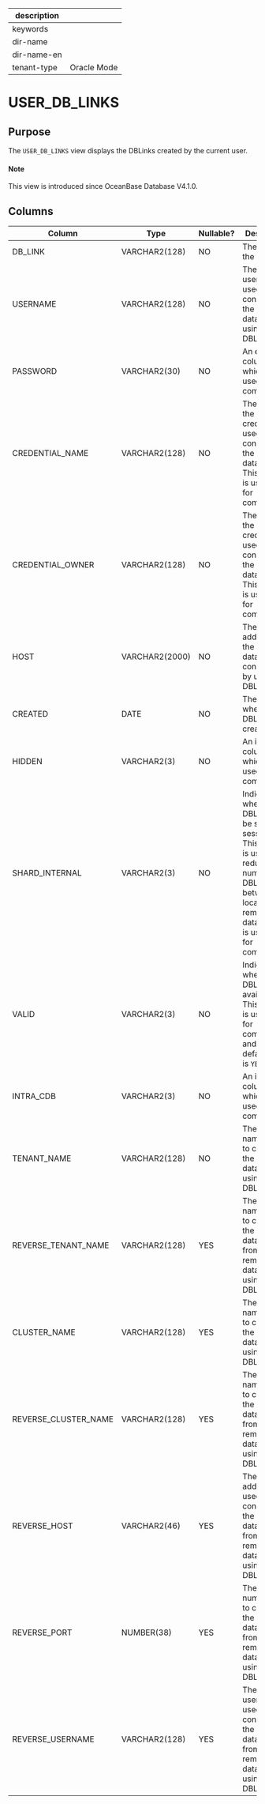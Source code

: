 |description||
|---|---|
|keywords||
|dir-name||
|dir-name-en||
|tenant-type|Oracle Mode|

# USER_DB_LINKS

## Purpose

The `USER_DB_LINKS` view displays the DBLinks created by the current user. 

<main id="notice" type='explain'>
  <h4>Note</h4>
  <p>This view is introduced since OceanBase Database V4.1.0. </p>
</main>

## Columns

| Column | **Type** | Nullable? | **Description** |
| --- | --- | --- | --- |
| DB_LINK | VARCHAR2(128) | NO | The name of the DBLink.  |
| USERNAME | VARCHAR2(128) | NO | The username used to connect to the remote database by using the DBLink.  |
| PASSWORD | VARCHAR2(30) | NO | An empty column, which is used only for compatibility.  |
| CREDENTIAL_NAME | VARCHAR2(128) | NO | The name of the credentials used to connect to the remote database. This column is used only for compatibility.  |
| CREDENTIAL_OWNER | VARCHAR2(128) | NO | The owner of the credentials used to connect to the remote database. This column is used only for compatibility.  |
| HOST | VARCHAR2(2000) | NO | The IP address of the remote database connected to by using the DBLink.  |
| CREATED | DATE | NO | The time when the DBLink was created.  |
| HIDDEN | VARCHAR2(3) | NO | An internal column, which is used only for compatibility.  |
| SHARD_INTERNAL | VARCHAR2(3) | NO | Indicates whether the DBLink can be shared by sessions. This column is used to reduce the number of DBLinks between the local and remote databases. It is used only for compatibility.  |
| VALID | VARCHAR2(3) | NO | Indicates whether the DBLink is available. This column is used only for compatibility, and the default value is `YES`.  |
| INTRA_CDB | VARCHAR2(3) | NO | An internal column, which is used only for compatibility.  |
| TENANT_NAME | VARCHAR2(128) | NO | The tenant name used to connect to the remote database by using the DBLink.  |
| REVERSE_TENANT_NAME | VARCHAR2(128) | YES | The tenant name used to connect to the local database from the remote database by using the DBLink.  |
| CLUSTER_NAME | VARCHAR2(128) | YES | The cluster name used to connect to the remote database by using the DBLink.  |
| REVERSE_CLUSTER_NAME | VARCHAR2(128) | YES | The cluster name used to connect to the local database from the remote database by using the DBLink.  |
| REVERSE_HOST | VARCHAR2(46) | YES | The IP address used to connect to the local database from the remote database by using the DBLink.  |
| REVERSE_PORT | NUMBER(38) | YES | The port number used to connect to the local database from the remote database by using the DBLink.  |
| REVERSE_USERNAME | VARCHAR2(128) | YES | The username used to connect to the local database from the remote database by using the DBLink.  |
